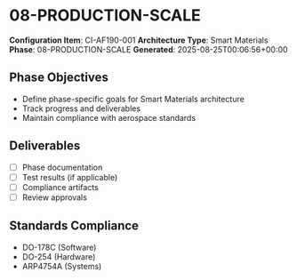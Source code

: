 # 08-PRODUCTION-SCALE

**Configuration Item**: CI-AF190-001
**Architecture Type**: Smart Materials
**Phase**: 08-PRODUCTION-SCALE
**Generated**: 2025-08-25T00:06:56+00:00

## Phase Objectives
- Define phase-specific goals for Smart Materials architecture
- Track progress and deliverables
- Maintain compliance with aerospace standards

## Deliverables
- [ ] Phase documentation
- [ ] Test results (if applicable)
- [ ] Compliance artifacts
- [ ] Review approvals

## Standards Compliance
- DO-178C (Software)
- DO-254 (Hardware)
- ARP4754A (Systems)
